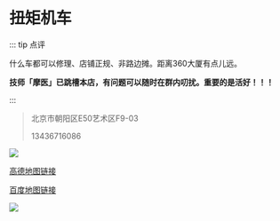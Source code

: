 # 扭矩机车

::: tip 点评

什么车都可以修理、店铺正规、非路边摊。距离360大厦有点儿远。

**技师「摩医」已跳槽本店，有问题可以随时在群内叨扰。重要的是活好！！！**

:::

> 北京市朝阳区E50艺术区F9-03
>
> 13436716086

![](https://p.pstatp.com/origin/ffdc00027d71c33465e5)

[高德地图链接](https://surl.amap.com/32U0pyOdl4)

[百度地图链接](https://j.map.baidu.com/86/TCL)


[![](https://p.pstatp.com/origin/13846000004e63a59edff)](https://p.pstatp.com/origin/13846000004e63a59edff)